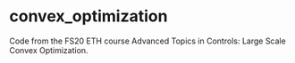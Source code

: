 # convex_optimization

Code from the FS20 ETH course Advanced Topics in Controls: Large Scale Convex Optimization.

